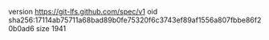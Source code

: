 version https://git-lfs.github.com/spec/v1
oid sha256:17114ab75711a68bad89b0fe75320f6c3743ef89af1556a807fbbe86f20b0ad6
size 1941
